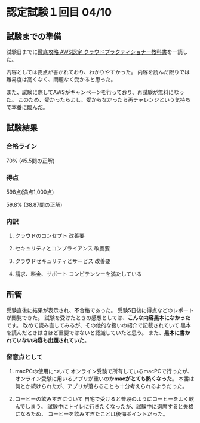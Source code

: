 # 認定試験１回目 04/10

## 試験までの準備

試験日までに[徹底攻略 AWS認定 クラウドプラクティショナー教科書](https://www.amazon.co.jp/%E5%BE%B9%E5%BA%95%E6%94%BB%E7%95%A5-AWS%E8%AA%8D%E5%AE%9A-%E3%82%AF%E3%83%A9%E3%82%A6%E3%83%89%E3%83%97%E3%83%A9%E3%82%AF%E3%83%86%E3%82%A3%E3%82%B7%E3%83%A7%E3%83%8A%E3%83%BC%E6%95%99%E7%A7%91%E6%9B%B8-%E3%83%88%E3%83%AC%E3%83%8E%E3%82%B1%E3%83%BC%E3%83%88%E6%A0%AA%E5%BC%8F%E4%BC%9A%E7%A4%BE-%E9%AB%98%E5%B1%B1%E8%A3%95%E5%8F%B8/dp/4295016799)を一読した。

内容としては要点が書かれており、わかりやすかった。
内容を読んだ限りでは難易度は高くなく、問題なく受かると思った。

また、試験に際してAWSがキャンペーンを行っており、再試験が無料になった。
このため、受かったらよし、受からなかったら再チャレンジという気持ちで本番に臨んだ。

## 試験結果

### 合格ライン
70% 
(45.5問の正解)

### 得点
598点(満点1,000点)

59.8%
(38.87問の正解)

### 内訳
1. クラウドのコンセプト
改善要

2. セキュリティとコンプライアンス
改善要

3. クラウドセキュリティとサービス
改善要

4. 請求、料金、サポート
コンピテンシーを満たしている

## 所管

受験直後に結果が表示され、不合格であった。
受験5日後に得点などのレポートが閲覧できた。
試験を受けたときの感想としては、**こんな内容黒本になかった**です。
改めて読み直してみるが、その他的な扱いの紹介で記載されていて
黒本を読んだときはさほど重要ではないと認識していたと思う。
また、**黒本に書かれていない内容も出題されていた**。

### 留意点として
1. macPCの使用について
オンライン受験で所有しているmacPCで行ったが、
オンライン受験に用いるアプリが重いのか**macがとても熱くなった**。
本番は何とか続けられたが、アプリが落ちることも十分考えられるようだった。

2. コーヒーの飲みすぎについて
自宅で受けると普段のようにコーヒーをよく飲んでしまう。
試験中にトイレに行きたくなったが、試験中に退席すると失格になるため、
コーヒーを飲みすぎたことは後悔ポイントだった。